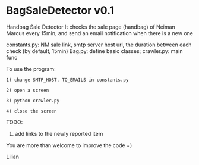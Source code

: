 BagSaleDetector v0.1
===============
Handbag Sale Detector
It checks the sale page (handbag) of Neiman Marcus every 15min, and
send an email notification when there is a new one

constants.py: NM sale link, smtp server host url, the duration between each check (by default, 15min)
Bag.py: define basic classes;
crawler.py: main func

To use the program:

    1) change SMTP_HOST, TO_EMAILS in constants.py

    2) open a screen

    3) python crawler.py

    4) close the screen
    

TODO:

1) add links to the newly reported item



You are more than welcome to improve the code =)

Lilian

